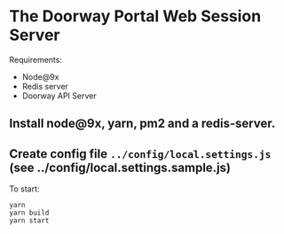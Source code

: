 # The Doorway Portal Web Session Server

Requirements:
* Node@9x
* Redis server
* Doorway API Server

Install node@9x, yarn, pm2 and a redis-server.
--------------------------------------------------------------
Create config file `../config/local.settings.js` (see ../config/local.settings.sample.js)
--------------------------------------------------------------

To start:
```
yarn
yarn build
yarn start
```
